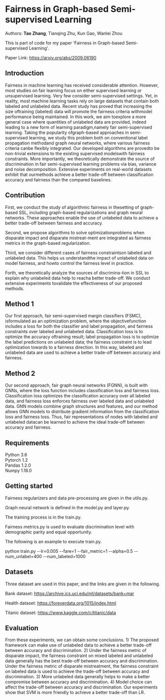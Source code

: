 # Fairness in Graph-based Semi-supervised Learning

Authors: **Tao Zhang**, Tianqing Zhu, Kun Gao, Wanlei Zhou

This is part of code for my paper 'Fairness in Graph-based Semi-supervised Learning'. 

Paper Link: https://arxiv.org/abs/2009.06190


## Introduction
Fairness in machine learning has received considerable attention. However, most studies on fair learning focus on either supervised learning or unsupervised learning. Very few consider semi-supervised settings. Yet, in reality, most machine learning tasks rely on large datasets that contain both labeled and unlabeled data.
Recent  study  has  proved  that  increasing  the  size  oftraining  (labeled)  data  will  promote  the  fairness  criteria  withmodel  performance  being  maintained.  In  this  work,  we  aim  toexplore  a  more  general  case  where  quantities  of  unlabeled  data are provided, indeed leading to a new form of learning paradigm,namely  fair  semi-supervised  learning.  Taking  the  popularity  ofgraph-based  approaches  in  semi-supervised  learning,  we  study this  problem  both  on  conventional  label  propagation  methodand  graph  neural  networks,  where  various  fairness  criteria  canbe  flexibly  integrated.  Our  developed  algorithms  are  provedto  be  non-trivial  extensions  to  the  existing  supervised  modelswith  fairness  constraints.  More  importantly,  we  theoretically demonstrate the source of discrimination in fair semi-supervised learning  problems  via  bias,  variance  and  noise  decomposition. Extensive  experiments  on  real-world  datasets  exhibit  that  ourmethods achieve a better trade-off between classification accuracy and  fairness  than  the  compared  baselines.

## Contribution
First, we conduct the study of algorithmic fairness in thesetting of graph-based SSL, including graph-based regularizations and graph neural networks. These approaches enable the use of unlabeled data to achieve a better trade-off between fairness and accuracy.

Second, we  propose  algorithms  to  solve  optimizationproblems  when  disparate  impact  and  disparate  mistreat-ment are integrated as fairness metrics in the graph-based regularization.

Third, we consider different cases of fairness constraintson labeled and unlabeled data. This helps us understandthe impact of unlabeled data on model fairness, and howto control the fairness level in practice.

Forth, we theoretically analyze the sources of discrimina-tion in SSL to explain why unlabeled data help to reacha  better  trade-off.  We  conduct  extensive  experiments  tovalidate the effectiveness of our proposed methods.


## Method 1
Our first approach,  fair  semi-supervised  margin  classifiers  (FSMC),  isformulated  as  an  optimization  problem,  where  the  objectivefunction  includes  a  loss  for  both  the  classifier  and  label propagation,  and  fairness  constraints  over  labeled  and  unlabeled  data.  Classification  loss  is  to  optimize  the  accuracy  oftraining result; label propagation loss is to optimize the label predictions on unlabeled data; the fairness constraint is to lead optimization towards to a fairness direction.  In  this  way,  labeled  and unlabeled data are used to achieve a better trade-off between accuracy and fairness.

## Method 2
Our second approach,  fair graph neural networks (FGNN), is built with GNNs, where the loss function includes classification loss and fairness loss. Classification loss optimizes the classification accuracy over all labeled data, and fairness loss enforces fairness over labeled data and unlabeled data.  GNN  models  combine  graph  structures  and  features, and  our  method  allows  GNN  models  to  distribute  gradient information from the classification loss and fairness loss. Thus, fair representations of nodes with labeled and unlabeled datacan be learned to achieve the ideal trade-off between accuracy and fairness.

## Requirements
Python 3.6<br>
Pytorch 1.2<br>
Pandas 1.2.0<br>
Numpy 1.18.0<br>

## Getting started

Fairness regularizers and data pre-processing are given in the utils.py.

Graph neural network is defined in the model.py and layer.py.

The training process is in the train.py. 

Fairness metrics.py is used to evaluate discrimination level with demographic parity and equal opportunity.

The following is an example to execute train.py.

python train.py --lr=0.005 --fare=1 --fair_metric=1 --alpha=0.5 --num_unlabel=400 --num_labeled=1000 

## Datasets

Three dataset are used in this paper, and the links are given in the following.

Bank dataset: https://archive.ics.uci.edu/ml/datasets/bank+mar

Health dataset: https://foreverdata.org/1015/index.html

Titanic dataset: https://www.kaggle.com/c/titanic/data

## Evaluation 
From these experiments, we can obtain some conclusions. 1) The proposed framework can make use of unlabeled data to achieve a better trade-off between accuracy and discrimination. 2) Under the fairness metric of disparate impact, the fairness constraint on mixed labeled and unlabeled
data generally has the best trade-off between accuracy and discrimination. Under the fairness metric of disparate mistreatment, the fairness constraint on labeled data is used to achieve the trade-off between accuracy and discrimination. 3) More unlabeled data generally helps to make a better compromise between accuracy and discrimination. 4) Model choice can affect the trade-off between accuracy and discrimination. Our experiments show that SVM is more friendly to achieve a better trade-off than LR.

